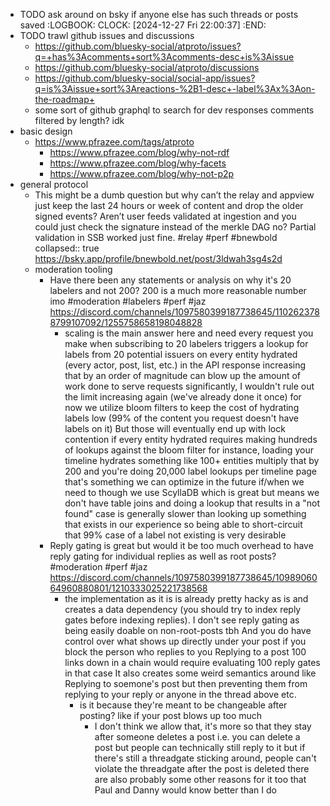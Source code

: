 - TODO ask around on bsky if anyone else has such threads or posts saved
  :LOGBOOK:
  CLOCK: [2024-12-27 Fri 22:00:37]
  :END:
- TODO trawl github issues and discussions
	- https://github.com/bluesky-social/atproto/issues?q=+has%3Acomments+sort%3Acomments-desc+is%3Aissue
	- https://github.com/bluesky-social/atproto/discussions
	- https://github.com/bluesky-social/social-app/issues?q=is%3Aissue+sort%3Areactions-%2B1-desc+-label%3Ax%3Aon-the-roadmap+
	- some sort of github graphql to search for dev responses comments filtered by length? idk
- basic design
	- https://www.pfrazee.com/tags/atproto
		- https://www.pfrazee.com/blog/why-not-rdf
		- https://www.pfrazee.com/blog/why-facets
		- https://www.pfrazee.com/blog/why-not-p2p
- general protocol
	- This might be a dumb question but why can’t the relay and appview just keep the last 24 hours or week of content and drop the older signed events? Aren’t user feeds validated at ingestion and you could just check the signature instead of the merkle DAG no? Partial validation in SSB worked just fine. #relay #perf #bnewbold
	  collapsed:: true
	  https://bsky.app/profile/bnewbold.net/post/3ldwah3sg4s2d
	- moderation tooling
		- Have there been any statements or analysis on why it's 20 labelers and not 200? 200 is a much more reasonable number imo #moderation #labelers #perf #jaz
		  https://discord.com/channels/1097580399187738645/1102623788799107092/1255758658198048828
			- scaling is the main answer here and need
			  every request you make when subscribing to 20 labelers triggers a lookup for labels from 20 potential issuers on every entity hydrated (every actor, post, list, etc.) in the API response
			  increasing that by an order of magnitude can blow up the amount of work done to serve requests significantly, I wouldn't rule out the limit increasing again (we've already done it once)
			  for now we utilize bloom filters to keep the cost of hydrating labels low (99% of the content you request doesn't have labels on it)
			  But those will eventually end up with lock contention if every entity hydrated requires making hundreds of lookups against the bloom filter 
			  for instance, loading your timeline hydrates something like 100+ entities
			  multiply that by 200 and you're doing 20,000 label lookups per timeline page
			  that's something we can optimize in the future if/when we need to though
			  we use ScyllaDB which is great but means we don't have table joins and doing a lookup that results in a "not found" case is generally slower than looking up something that exists in our experience
			  so being able to short-circuit that 99% case of a label not existing is very desirable
		- Reply gating is great but would it be too much overhead to have reply gating for individual replies as well as root posts? #moderation #perf #jaz
		  https://discord.com/channels/1097580399187738645/1098906064960880801/1210333025221738568
			- the implementation as it is is already pretty hacky as is and creates a data dependency (you should try to index reply gates before indexing replies). I don't see reply gating as being easily doable on non-root-posts tbh
			  And you do have control over what shows up directly under your post if you block the person who replies to you
			  Replying to a post 100 links down in a chain would require evaluating 100 reply gates in that case
			  It also creates some weird semantics around like
			  Replying to soemone's post but then preventing them from replying to your reply
			  or anyone in the thread above etc.
				- is it because they're meant to be changeable after posting? like if your post blows up too much
					- I don't think we allow that, it's more so that they stay after someone deletes a post
					  i.e. you can delete a post but people can technically still reply to it
					  but if there's still a threadgate sticking around, people can't violate the threadgate after the post is deleted
					  there are also probably some other reasons for it too that Paul and Danny would know better than I do